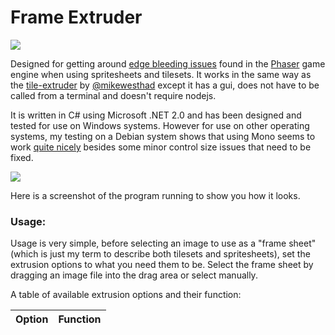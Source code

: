 # Frame Extruder
[![](https://img.shields.io/github/downloads/lgibson02/FrameExtruder/total.svg?style=social)](https://github.com/lgibson02/FrameExtruder/releases)

Designed for getting around [edge bleeding issues](https://web.archive.org/web/20180411151113/http://rotorz.com/unity/tile-system/docs/edge-correction) found in the [Phaser](https://github.com/photonstorm/phaser) game engine when using spritesheets and tilesets. It works in the same way as the [tile-extruder](https://github.com/sporadic-labs/tile-extruder) by [@mikewesthad](https://github.com/mikewesthad) except it has a gui, does not have to be called from a terminal and doesn't require nodejs.

It is written in C# using Microsoft .NET 2.0 and has been designed and tested for use on Windows systems. However for use on other operating systems, my testing on a Debian system shows that using Mono seems to work [quite nicely](https://i.imgur.com/ivHR2Ln.png) besides some minor control size issues that need to be fixed.

![](https://i.imgur.com/5xyw6vc.png)

Here is a screenshot of the program running to show you how it looks.

### Usage:
Usage is very simple, before selecting an image to use as a "frame sheet" (which is just my term to describe both tilesets and spritesheets), set the extrusion options to what you need them to be. Select the frame sheet by dragging an image file into the drag area or select manually. 

A table of available extrusion options and their function:

| Option                     | Function                                                                                            |    
| :------------------------- | :------------
